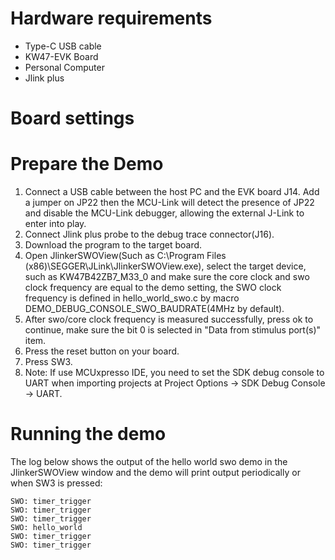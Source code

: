 Hardware requirements
=====================
- Type-C USB cable
- KW47-EVK Board
- Personal Computer
- Jlink plus

Board settings
============

Prepare the Demo
================
1.  Connect a USB cable between the host PC and the EVK board J14. Add a jumper on JP22 then the MCU-Link will detect the presence of JP22 and disable the MCU-Link debugger, allowing the external J-Link to enter into play.
2.  Connect Jlink plus probe to the debug trace connector(J16).
3.  Download the program to the target board.
4.  Open JlinkerSWOView(Such as C:\Program Files (x86)\SEGGER\JLink\JlinkerSWOView.exe), select the target device, such as KW47B42ZB7_M33_0 and make sure the core clock and swo clock frequency are equal to the demo setting, the SWO clock frequency is defined in hello_world_swo.c by macro DEMO_DEBUG_CONSOLE_SWO_BAUDRATE(4MHz by default).
5.  After swo/core clock frequency is measured successfully, press ok to continue, make sure the bit 0 is selected in "Data from stimulus port(s)" item.
6.  Press the reset button on your board.
7.  Press SW3.
8.  Note: If use MCUxpresso IDE, you need to set the SDK debug console to UART when importing projects at
    Project Options -> SDK Debug Console -> UART.

Running the demo
================
The log below shows the output of the hello world swo demo in the JlinkerSWOView window and the demo will print output periodically or when SW3 is pressed:
~~~~~~~~~~~~~~~~~~~~~~~~~~~~~~~~~~~
SWO: timer_trigger
SWO: timer_trigger
SWO: timer_trigger
SWO: hello_world
SWO: timer_trigger
SWO: timer_trigger
~~~~~~~~~~~~~~~~~~~~~~~~~~~~~~~~~~~
